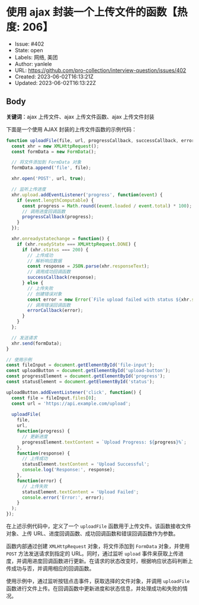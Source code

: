 # 使用 ajax 封装一个上传文件的函数【热度: 206】

- Issue: #402
- State: open
- Labels: 网络, 美团
- Author: yanlele
- URL: https://github.com/pro-collection/interview-question/issues/402
- Created: 2023-06-02T16:13:21Z
- Updated: 2023-06-02T16:13:22Z

## Body

**关键词**：ajax 上传文件、ajax 上传文件函数、ajax 上传文件封装

下面是一个使用 AJAX 封装的上传文件函数的示例代码：

```javascript
function uploadFile(file, url, progressCallback, successCallback, errorCallback) {
  const xhr = new XMLHttpRequest();
  const formData = new FormData();

  // 将文件添加到 FormData 对象
  formData.append('file', file);

  xhr.open('POST', url, true);

  // 监听上传进度
  xhr.upload.addEventListener('progress', function(event) {
    if (event.lengthComputable) {
      const progress = Math.round((event.loaded / event.total) * 100);
      // 调用进度回调函数
      progressCallback(progress);
    }
  });

  xhr.onreadystatechange = function() {
    if (xhr.readyState === XMLHttpRequest.DONE) {
      if (xhr.status === 200) {
        // 上传成功
        // 解析响应数据
        const response = JSON.parse(xhr.responseText);
        // 调用成功回调函数
        successCallback(response);
      } else {
        // 上传失败
        // 创建错误对象
        const error = new Error(`File upload failed with status ${xhr.status}`);
        // 调用错误回调函数
        errorCallback(error);
      }
    }
  };

  // 发送请求
  xhr.send(formData);
}

// 使用示例
const fileInput = document.getElementById('file-input');
const uploadButton = document.getElementById('upload-button');
const progressElement = document.getElementById('progress');
const statusElement = document.getElementById('status');

uploadButton.addEventListener('click', function() {
  const file = fileInput.files[0];
  const url = 'https://api.example.com/upload';
  
  uploadFile(
    file,
    url,
    function(progress) {
      // 更新进度
      progressElement.textContent = `Upload Progress: ${progress}%`;
    },
    function(response) {
      // 上传成功
      statusElement.textContent = 'Upload Successful';
      console.log('Response:', response);
    },
    function(error) {
      // 上传失败
      statusElement.textContent = 'Upload Failed';
      console.error('Error:', error);
    }
  );
});
```

在上述示例代码中，定义了一个 `uploadFile` 函数用于上传文件。该函数接收文件对象、上传 URL、进度回调函数、成功回调函数和错误回调函数作为参数。

函数内部通过创建 `XMLHttpRequest` 对象，将文件添加到 `FormData` 对象，并使用 `POST` 方法发送请求到指定的 URL。同时，通过监听 `upload` 事件来获取上传进度，并调用进度回调函数进行更新。在请求的状态改变时，根据响应状态码判断上传成功与否，并调用相应的回调函数。

使用示例中，通过监听按钮点击事件，获取选择的文件对象，并调用 `uploadFile` 函数进行文件上传。在回调函数中更新进度和状态信息，并处理成功和失败的情况。


